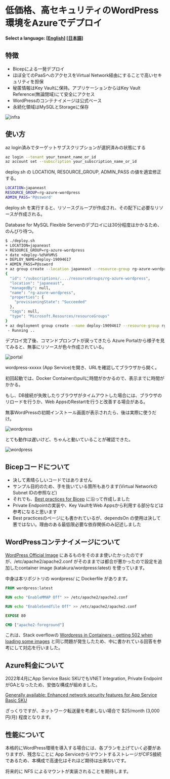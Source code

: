 # 低価格、高セキュリティのWordPress環境をAzureでデプロイ

**Select a language: \[[English](./README.md)\] \[[日本語](./README-ja.md)\]**

## 特徴

- Bicepによる一発デプロイ
- ほぼ全てのPaaSへのアクセスをVirtual Network経由にすることで高いセキュリティを担保
- 秘匿情報はKey Vaultに保持。アプリケーションからはKey Vault Reference(無論閉域)にて安全にアクセス
- WordPressのコンテナイメージは公式ベース
- 永続化領域はMySQLとStorageに保存

![infra](docs/wordpress-azure.png)

## 使い方

az login済みでターゲットサブスクリプションが選択済みの状態にする

```sh
az login --tenant your_tenant_name_or_id
az account set --subscription your_subscription_name_or_id
```

deploy.sh の LOCATION, RESOURCE_GROUP, ADMIN_PASS の値を適宜修正する。

```sh
LOCATION=japaneast
RESOURCE_GROUP=rg-azure-wordpress
ADMIN_PASS='P@ssword'
```

deploy.sh を実行すると、リソースグループが作成され、その配下に必要なリソースが作成される。

Database for MySQL Flexible Serverのデプロイには30分程度はかかるため、のんびり待つ。

```sh
$ ./deploy.sh 
+ LOCATION=japaneast
+ RESOURCE_GROUP=rg-azure-wordpress
+ date +deploy-%d%H%M%S
+ DEPLOY_NAME=deploy-19094617
+ ADMIN_PASS=P@ssword
+ az group create --location japaneast --resource-group rg-azure-wordpress
{
  "id": "/subscriptions/..../resourceGroups/rg-azure-wordpress",
  "location": "japaneast",
  "managedBy": null,
  "name": "rg-azure-wordpress",
  "properties": {
    "provisioningState": "Succeeded"
  },
  "tags": null,
  "type": "Microsoft.Resources/resourceGroups"
}
+ az deployment group create --name deploy-19094617 --resource-group rg-azure-wordpress --template-file ./deploy.bicep --parameters adminPass=P@ssword cheapLevel=1
 - Running ..
```

デプロイ完了後、コマンドプロンプトが戻ってきたら Azure Portalから様子を見てみると、無事にリソースが色々作成されている。

![portal](./docs/portal.png)

wordpress-xxxxx (App Service)を開き、URLを確認してブラウザから開く。

初回起動では、Docker Containerのpullに時間がかかるので、表示までに時間がかかる。

もし、DB接続が失敗したりブラウザがタイムアウトした場合には、ブラウザのリロードを行うか、Web AppsのRestartを行うと改善する場合がある。

無事WordPressの初期インストール画面が表示されたら、後は実際に使うだけ。

![wordpress](./docs/wordpress.png)

とても動作は遅いけど、ちゃんと動いていることが確認できた。

![wordpress](./docs/wordpress2.png)

## Bicepコードについて

- 決して素晴らしいコードではありません
- サンプル目的のため、手を抜いている箇所もあります(Virtual NetworkのSubnet IDの参照など)
- それでも、[Best practices for Bicep](https://docs.microsoft.com/en-us/azure/azure-resource-manager/bicep/best-practices) に沿って作成しました
- Private Endpointの実装や、Key VaultをWeb Appsから利用する部分などは参考になると思います
- Best practicesのページにも書かれているが、dependsOn の使用は決して悪ではない。理由のある最低限必要な依存関係のみ記述しました

## WordPressコンテナイメージについて

[WordPress Official Image](https://hub.docker.com/_/wordpress) にあるものをそのまま使いたかったのですが、/etc/apache2/apache2.conf がそのままでは都合が悪かったので設定を追加したcontainer image (katakura/wordpress:latest) を使っています。

中身は本リポジトリの wordpress/ に Dockerfile があります。

```Dockerfile
FROM wordpress:latest

RUN echo "EnableMMAP Off" >> /etc/apache2/apache2.conf

RUN echo "EnableSendfile Off" >> /etc/apache2/apache2.conf

EXPOSE 80

CMD ["apache2-foreground"]
```

これは、Stack overflowの [Wordpress in Containers - getting 502 when loading some images](https://stackoverflow.com/questions/65021932/wordpress-in-containers-getting-502-when-loading-some-images) と同じ問題が発生したため、中に書かれている回答を参考にして対応を行いました。

## Azure料金について

2022年4月にApp Service Basic SKUでもVNET Integration, Private EndpointがGAとなったため、安価な構成が組めました。

[Generally available: Enhanced network security features for App Service Basic SKU](https://azure.github.io/AppService/2022/04/14/Enhanced-security-for-basic-sku.html)

ざっくりですが、ネットワーク転送量を考慮しない場合で $25/month (3,000円/月) 程度となります。

## 性能について

本格的にWordPress環境を導入する場合には、各プランを上げていく必要がありますが、残念なことに App ServiceからマウントするストレージがCIFS接続であるため、本構成で高速化はそれほど期待は出来ないです。

将来的に NFS によるマウントが実装されることを期待します。
